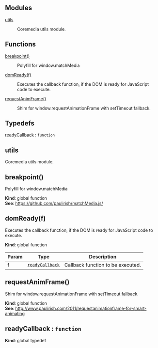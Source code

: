 ## Modules

<dl>
<dt><a href="#module_utils">utils</a></dt>
<dd><p>Coremedia utils module.</p>
</dd>
</dl>

## Functions

<dl>
<dt><a href="#breakpoint">breakpoint()</a></dt>
<dd><p>Polyfill for window.matchMedia</p>
</dd>
<dt><a href="#domReady">domReady(f)</a></dt>
<dd><p>Executes the callback function, if the DOM is ready for JavaScript code to execute.</p>
</dd>
<dt><a href="#requestAnimFrame">requestAnimFrame()</a></dt>
<dd><p>Shim for window.requestAnimationFrame with setTimeout fallback.</p>
</dd>
</dl>

## Typedefs

<dl>
<dt><a href="#readyCallback">readyCallback</a> : <code>function</code></dt>
<dd></dd>
</dl>

<a name="module_utils"></a>

## utils
Coremedia utils module.

<a name="breakpoint"></a>

## breakpoint()
Polyfill for window.matchMedia

**Kind**: global function  
**See**: https://github.com/paulirish/matchMedia.js/  
<a name="domReady"></a>

## domReady(f)
Executes the callback function, if the DOM is ready for JavaScript code to execute.

**Kind**: global function  

| Param | Type | Description |
| --- | --- | --- |
| f | <code>[readyCallback](#readyCallback)</code> | Callback function to be executed. |

<a name="requestAnimFrame"></a>

## requestAnimFrame()
Shim for window.requestAnimationFrame with setTimeout fallback.

**Kind**: global function  
**See**: http://www.paulirish.com/2011/requestanimationframe-for-smart-animating  
<a name="readyCallback"></a>

## readyCallback : <code>function</code>
**Kind**: global typedef  

